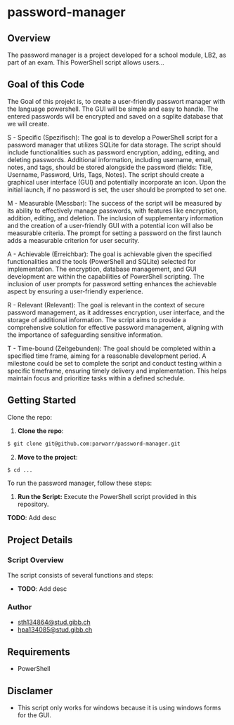 # password-manager

## Overview

The password manager is a project developed for a school module, LB2, as part of an exam. This PowerShell script allows users...

## Goal of this Code

The Goal of this projekt is, to create a user-friendly passwort manager with the language powershell.
The GUI will be simple and easy to handle.
The entered passwords will be encrypted and saved on a sqplite database that we will create.

S - Specific (Spezifisch):
The goal is to develop a PowerShell script for a password manager that utilizes SQLite for data storage. The script should include functionalities such as password encryption, adding, editing, and deleting passwords. Additional information, including username, email, notes, and tags, should be stored alongside the password (fields: Title, Username, Password, Urls, Tags, Notes). The script should create a graphical user interface (GUI) and potentially incorporate an icon. Upon the initial launch, if no password is set, the user should be prompted to set one.

M - Measurable (Messbar):
The success of the script will be measured by its ability to effectively manage passwords, with features like encryption, addition, editing, and deletion. The inclusion of supplementary information and the creation of a user-friendly GUI with a potential icon will also be measurable criteria. The prompt for setting a password on the first launch adds a measurable criterion for user security.

A - Achievable (Erreichbar):
The goal is achievable given the specified functionalities and the tools (PowerShell and SQLite) selected for implementation. The encryption, database management, and GUI development are within the capabilities of PowerShell scripting. The inclusion of user prompts for password setting enhances the achievable aspect by ensuring a user-friendly experience.

R - Relevant (Relevant):
The goal is relevant in the context of secure password management, as it addresses encryption, user interface, and the storage of additional information. The script aims to provide a comprehensive solution for effective password management, aligning with the importance of safeguarding sensitive information.

T - Time-bound (Zeitgebunden):
The goal should be completed within a specified time frame, aiming for a reasonable development period. A milestone could be set to complete the script and conduct testing within a specific timeframe, ensuring timely delivery and implementation. This helps maintain focus and prioritize tasks within a defined schedule.

## Getting Started

Clone the repo:

1. **Clone the repo**:

```bash
$ git clone git@github.com:parwarr/password-manager.git
```

2. **Move to the project**:

```bash
$ cd ...
```

To run the password manager, follow these steps:

1. **Run the Script:** Execute the PowerShell script provided in this repository.

**TODO**: Add desc

## Project Details

### Script Overview

The script consists of several functions and steps:

- **TODO**: Add desc

### Author

- sth134864@stud.gibb.ch
- hpa134085@stud.gibb.ch

## Requirements

- PowerShell

## Disclamer

- This script only works for windows because it is using windows forms for the GUI.
